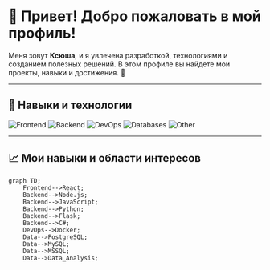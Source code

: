 # 👋 Привет! Добро пожаловать в мой профиль!

Меня зовут **Ксюша**, и я увлечена разработкой, технологиями и созданием полезных решений. В этом профиле вы найдете мои проекты, навыки и достижения. 🚀

---

## 🚀 Навыки и технологии

![Frontend](https://img.shields.io/badge/Frontend-React%20%7C%20Vue%20%7C%20HTML%20%7C%20CSS%20%7C%20JavaScript-blue)
![Backend](https://img.shields.io/badge/Backend-Node.js%20%7C%20Python%20%7C%20Django%20%7C%20FastAPI-yellow)
![DevOps](https://img.shields.io/badge/DevOps-Docker%20%7C%20Kubernetes%20%7C%20AWS-orange)
![Databases](https://img.shields.io/badge/Databases-PostgreSQL%20%7C%20MongoDB%20%7C%20MySQL-green)
![Other](https://img.shields.io/badge/Other-Git%20%7C%20CI/CD%20%7C%20Linux-red)

---

## 📈 Мои навыки и области интересов

```mermaid
graph TD;
    Frontend-->React;
    Backend-->Node.js;
    Backend-->JavaScript;
    Backend-->Python;
    Backend-->Flask;
    Backend-->C#;
    DevOps-->Docker;
    Data-->PostgreSQL;
    Data-->MySQL;
    Data-->MSSQL;
    Data-->Data_Analysis;
